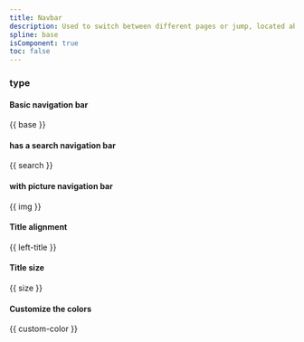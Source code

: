```yaml
---
title: Navbar
description: Used to switch between different pages or jump, located above the content area, below the system status bar.
spline: base
isComponent: true
toc: false
---
```


### type
#### Basic navigation bar

{{ base }}

#### has a search navigation bar

{{ search }}

#### with picture navigation bar

{{ img }}

#### Title alignment

{{ left-title }}

#### Title size

{{ size }}

#### Customize the colors

{{ custom-color }}